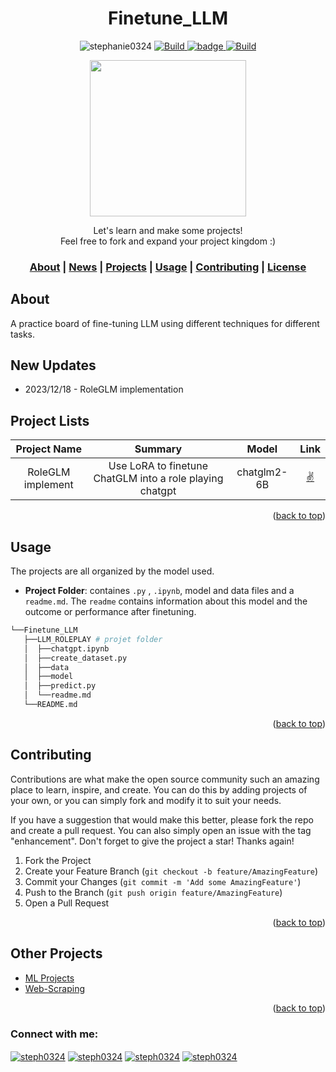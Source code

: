 <h1 align="center">Finetune_LLM </h1>

<p align="center">
    <img src="https://komarev.com/ghpvc/?username=stephanie0324&color=green" alt="stephanie0324" />
    <a href="https://github.com/stephanie0324/Finetune_LLM/stargazers">
        <img alt="Build" src="https://img.shields.io/github/stars/stephanie0324/Finetune_LLM.svg?color=yellow&style=flat&label=Stars&logoColor=white">
    </a>
    <a href="https://github.com/stephanie0324/Finetune_LLM/forks">
        <img alt="badge" src="https://img.shields.io/github/forks/stephanie0324/Finetune_LLM.svg?style=flat&label=Forks">
    </a>
    <a href="https://github.com/FlagOpen/FlagEmbedding">
            <img alt="Build" src="https://img.shields.io/badge/Contribution-Welcome-lightblue">
    </a>
</p>

<p align="center"> <img src="https://www.icegif.com/wp-content/uploads/2022/01/icegif-962.gif" width="250" , hieght= "250">  </p>
<p align="center">
</p>


<!---Project Label--->

<p align="center">
    Let's learn and make some projects!
    <br>  
    Feel free to fork and expand your project kingdom :)
    <br>
    <h3 align="center">
    <p>
        <a href=#about-the-project>About</a> |
        <a href=#new-updates>News</a> |
        <a href="#project-lists">Projects</a> |
        <a href=#usage>Usage</a> |
        <a href="#contributing">Contributing</a> |
        <a href="#license">License</a> 
    </p>
  </h3>
  </p>

## About
A practice board of fine-tuning LLM using different techniques for different tasks.
## New Updates
* 2023/12/18 - RoleGLM implementation
## Project Lists
| Project Name | Summary | Model | Link|
|:----:| :----: | :----: | :----: |
| RoleGLM implement | Use LoRA to finetune ChatGLM into a role playing chatgpt |chatglm2-6B| [:v:](Finetune_LLM/RoleLLM_implement) |

<p align="right">(<a href="#readme-top">back to top</a>)</p>

## Usage
The projects are all organized by the model used.
* **Project Folder**: containes `.py`  , `.ipynb`, model and data files and a `readme.md`\. The `readme` contains information about this model and the outcome or performance after finetuning.
```bash
└──Finetune_LLM
   ├──LLM_ROLEPLAY # projet folder
   │  ├──chatgpt.ipynb
   │  ├──create_dataset.py
   │  ├──data
   │  ├──model
   │  ├──predict.py
   │  └──readme.md 
   └──README.md
```
<p align="right">(<a href="#readme-top">back to top</a>)</p>


## Contributing
Contributions are what make the open source community such an amazing place to learn, inspire, and create. 
You can do this by adding projects of your own, or you can simply fork and modify it to suit your needs.

If you have a suggestion that would make this better, please fork the repo and create a pull request. You can also simply open an issue with the tag "enhancement".
Don't forget to give the project a star! Thanks again!

1. Fork the Project
2. Create your Feature Branch (`git checkout -b feature/AmazingFeature`)
3. Commit your Changes (`git commit -m 'Add some AmazingFeature'`)
4. Push to the Branch (`git push origin feature/AmazingFeature`)
5. Open a Pull Request

<p align="right">(<a href="#readme-top">back to top</a>)</p>


## Other Projects
* [ML Projects](https://github.com/stephanie0324/ML_practrice)
* [Web-Scraping](https://github.com/stephanie0324/Web-Scraping-)

<p align="right">(<a href="#readme-top">back to top</a>)</p>



<h3 align="left">Connect with me:</h3>
<p align="left">
<a href="https://www.facebook.com/profile.php?id=100005029028402&locale=zh_TW" target="blank"><img align="center" src="https://img.shields.io/badge/Facebook-1877F2?style=for-the-badge&logo=facebook&logoColor=white" alt="steph0324" /></a>
<a href="https://www.linkedin.com/in/stephanie-chiang-42100b165/" target="blank"><img align="center" src="https://img.shields.io/badge/LinkedIn-0077B5?style=for-the-badge&logo=linkedin&logoColor=white" alt="steph0324"/></a>
<a href="https://www.instagram.com/yrs_2499?igsh=MXJ5MHNpc2ZxNHh5NA%3D%3D&utm_source=qr" target="blank"><img align="center" src="https://img.shields.io/badge/Instagram-E4405F?style=for-the-badge&logo=instagram&logoColor=white" alt="steph0324" /></a>
<a href="https://www.youtube.com/channel/UCpIrOv7O2R7HfpCEMQEOOKQ" target="blank"><img align="center" src="https://img.shields.io/badge/YouTube-FF0000?style=for-the-badge&logo=youtube&logoColor=white" alt="steph0324" /></a>
</p>
